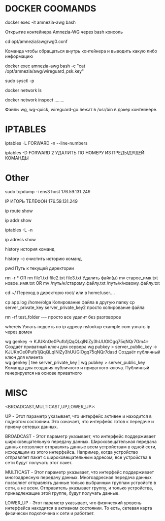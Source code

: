 <h1>DOCKER COOMANDS</h1>

docker exec -it amnezia-awg bash     

Открытие контейнера Amnezia-WG через bash консоль

cd opt/amnezia/awg/wg0.conf

Команда чтобы обращаться внутрь контейнера и выводить какую либо информацию

docker exec amnezia-awg bash -c "cat /opt/amnezia/awg/wireguard_psk.key"


sudo sysctl -p

docker network ls

docker network inspect ........

Файлы wg, wg-quick, wireguard-go лежат в /usr/bin в докер контейнере.

<h1>IPTABLES</h1>

iptables -L FORWARD -n --line-numbers

iptables -D FORWARD 2    УДАЛИТЬ ПО НОМЕРУ ИЗ ПРЕДЫДУЩЕЙ КОМАНДЫ

<h1>Other</h1>

sudo tcpdump -i ens3 host 176.59.131.249

IP ИГОРЬ ТЕЛЕФОН   176.59.131.249

ip route show

ip addr show

iptables -L -n

ip adress show

history    история команд

history -c   очистить историю команд

pwd         Путь к текущей директории   

rm -r *      OR        rm file1.txt file2.txt file3.txt        Удалить файл(ы)
mv старое_имя.txt новое_имя.txt  OR   mv /путь/к/старому_файлу.txt /путь/к/новому_файлу.txt

cd ~/       Переход в директорю root/    или в home/user....

cp app.log /home/olga     Копирование файла в другую папку
cp server_private_key server_private_key2    просто копирование файла

rm -rf test_folder    --- просто все удалит без разговоров


whereis  Узнать подсеть по ip адресу
nslookup example.com    узнать ip через домен

wg genkey  ->   KJUKnOe0Pufb1jQqQLqINlZy3hUUGlOgq75qNQr7Gm4=   Создаёт приватный ключ для сервера 
wg pubkey > server_public_key       ->   KJUKnOe0Pufb1jQqQLqINlZy3hUUGlOgq75qNQr7dasd  Создаёт публичный ключ для клиента  
wg genkey | tee server_private_key | wg pubkey > server_public_key     Команда для создания публичного и приватного ключа. Публичный генерируется на основе приватного





<h1>MISC</h1>

<BROADCAST,MULTICAST,UP,LOWER_UP>:

UP - Этот параметр указывает, что интерфейс активен и находится в поднятом состоянии. Это означает, что интерфейс готов к передаче и приему сетевых данных.

BROADCAST - Этот параметр указывает, что интерфейс поддерживает широковещательную передачу данных. Широковещательная передача данных позволяет отправлять данные всем устройствам в одной сети, исходящим из этого интерфейса. Например, когда устройство отправляет пакет с широковещательным адресом, все устройства в сети будут получать этот пакет.

MULTICAST - Этот параметр указывает, что интерфейс поддерживает многоадресную передачу данных. Многоадресная передача данных позволяет отправлять данные только выбранным группам устройств в сети, а не всем. Отправитель указывает группу, и только устройства, принадлежащие этой группе, будут получать данные.

LOWER_UP - Этот параметр указывает, что физический уровень интерфейса находится в активном состоянии. То есть, сетевая карта физически подключена к сети и работает.





















